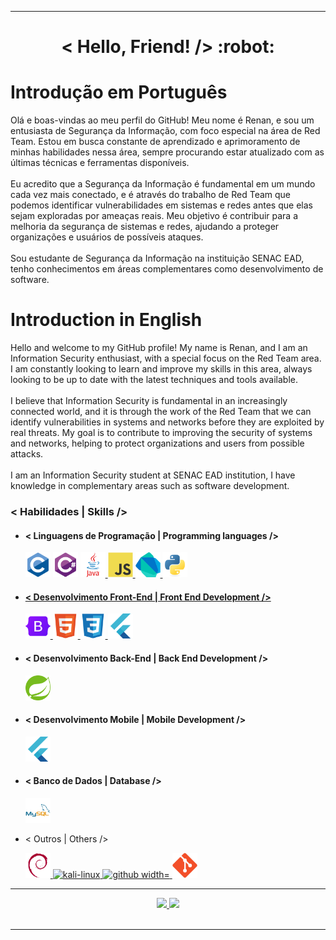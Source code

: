 <body>
  <hr>
  <h1 align="center">< Hello, Friend! /> :robot:</h1>
  <div>
    <h1> Introdução em Português </h1>
      <p> Olá e boas-vindas ao meu perfil do GitHub! Meu nome é Renan, e sou um entusiasta de Segurança da Informação, com foco especial na área de Red Team. Estou em       busca constante de aprendizado e aprimoramento de minhas habilidades nessa área, sempre procurando estar atualizado com as últimas técnicas e ferramentas disponíveis. <br><br>
      Eu acredito que a Segurança da Informação é fundamental em um mundo cada vez mais conectado, e é através do trabalho de Red Team que podemos identificar    vulnerabilidades em sistemas e redes antes que elas sejam exploradas por ameaças reais. Meu objetivo é contribuir para a melhoria da segurança de sistemas e redes,   ajudando a proteger organizações e usuários de possíveis ataques.<br/><br/>
      Sou estudante de Segurança da Informação na instituição SENAC EAD, tenho conhecimentos em áreas complementares como desenvolvimento de software.
      </p>
    <h1> Introduction in English </h1>
      <p> Hello and welcome to my GitHub profile! My name is Renan, and I am an Information Security enthusiast, with a special focus on the Red Team area. I am constantly looking to learn and improve my skills in this area, always looking to be up to date with the latest techniques and tools available. <br><br>
        I believe that Information Security is fundamental in an increasingly connected world, and it is through the work of the Red Team that we can identify vulnerabilities in systems and networks before they are exploited by real threats. My goal is to contribute to improving the security of systems and networks, helping to protect organizations and users from possible attacks. <br><br>
        I am an Information Security student at SENAC EAD institution, I have knowledge in complementary areas such as software development.
      </p>
    <h3> < Habilidades | Skills /> </h3>
      <ul>
        <li>
          <h4>< Linguagens de Programação | Programming languages /></h4>
            <p align="left" > 
              <a href="https://devdocs.io/c/" target="_blank" rel="noreferrer"> <img src="https://github.com/devicons/devicon/blob/master/icons/c/c-original.svg" alt="c" width="40" height="40"/></a> 
              <a href="https://learn.microsoft.com/pt-br/dotnet/csharp/" target="_blank" rel="noreferrer"> <img src="https://github.com/devicons/devicon/blob/master/icons/csharp/csharp-original.svg" alt="csharp" width="40" height="40"/></a> 
              <a href="https://docs.oracle.com/en/java/javase/20/" target="_blank" rel="noreferrer"> <img src="https://github.com/devicons/devicon/blob/master/icons/java/java-original-wordmark.svg" alt="java" width="40" height="40"/> </a> 
              <a href="https://developer.mozilla.org/en-US/docs/Web/JavaScript" target="_blank" rel="noreferrer"> <img src="https://github.com/devicons/devicon/blob/master/icons/javascript/javascript-original.svg" alt="javascript" width="40" height="40"/> </a> 
              <a href="https://dart.dev/guides" target="_blank" rel="noreferrer"> <img src="https://github.com/devicons/devicon/blob/master/icons/dart/dart-original.svg" alt="dart" width="40" height="40"/> </a> 
              <a href="https://www.python.org" target="_blank" rel="noreferrer"> <img src="https://raw.githubusercontent.com/devicons/devicon/master/icons/python/python-original.svg" alt="python" width="40" height="40"/>
            </p>
         </li>
         <li>
          <h4>< Desenvolvimento Front-End | Front End Development /></h4>
           <p align="left"> 
             <a href="https://getbootstrap.com/docs/4.1/getting-started/introduction/" target="_blank" rel="noreferrer"> <img src="https://github.com/devicons/devicon/blob/master/icons/bootstrap/bootstrap-original.svg" alt="bootstrap" width="40" height="40"/> </a> 
             <a href="https://developer.mozilla.org/en-US/docs/Learn/HTML" target="_blank" rel="noreferrer"> <img src="https://github.com/devicons/devicon/blob/master/icons/html5/html5-original.svg" alt="html5" width="40" height="40"/> </a> 
             <a href="https://developer.mozilla.org/en-US/docs/Learn/CSS" target="_blank" rel="noreferrer"> <img src="https://github.com/devicons/devicon/blob/master/icons/css3/css3-original.svg" alt="css3" width="40" height="40"/> </a> 
             <a href="https://docs.flutter.dev/" target="_blank" rel="noreferrer"> <img src="https://github.com/devicons/devicon/blob/master/icons/flutter/flutter-original.svg" alt="flutter" width="40" height="40"/> </a> 
           </p>
         </li>
         <li>
          <h4>< Desenvolvimento Back-End | Back End Development /></h4>
            <p align="left"> 
              <a href=https://docs.spring.io/spring-framework/docs/current/reference/html/" target="_blank" rel="noreferrer"> <img src="https://github.com/devicons/devicon/blob/master/icons/spring/spring-original.svg" alt="spring" width="40" height="40"/> </a>  
            </p>
          </li>
          <li>
            <h4>< Desenvolvimento Mobile | Mobile Development /></h4>
              <p align="left"> 
                <a href="https://docs.flutter.dev/" target="_blank" rel="noreferrer"> <img src="https://github.com/devicons/devicon/blob/master/icons/flutter/flutter-original.svg" alt="flutter" width="40" height="40"/> </a>
              </p>
          </li>
          <li>
            <h4>< Banco de Dados | Database /></h4>
              <p align="left"> 
                <a href="https://dev.mysql.com/doc/" target="_blank" rel="noreferrer"> <img src="https://github.com/devicons/devicon/blob/master/icons/mysql/mysql-original-wordmark.svg" alt="mysql" width="40" height="40"/> </a> 
              </p>
          </li>
          <li>
           <p>< Outros | Others /></h4>
             <p align="left"> 
               <a href="https://www.debian.org/doc/" target="_blank" rel="noreferrer"> <img src="https://github.com/devicons/devicon/blob/master/icons/debian/debian-original.svg" alt="debian" width="40" height="40"/> </a>
              <a href="https://www.kali.org/docs/" target="_blank" rel="noreferrer"> <img src="https://seeklogo.com/images/K/kali-linux-logo-5A3B1D1555-seeklogo.com.png" alt="kali-linux" width="40" height="40"/> </a> 
              <a href="https://docs.github.com/pt" target="_blank" rel="noreferrer"> <img src="https://github.githubassets.com/images/modules/logos_page/GitHub-Mark.png" alt="github width="40" height="40"/> </a> 
              <a href="https://git-scm.com/docs/git/pt_BR" target="_blank" rel="noreferrer"> <img src="https://github.com/devicons/devicon/blob/master/icons/git/git-original.svg" alt="git" width="40" height="40"/> </a> 
            </p>
          </li>
        </ul>
  </div>
  <hr>
  <div align="center">
    <a href="https://github.com/renan0medeiros">
    <img height="180em" src="https://github-readme-stats.vercel.app/api?username=renan0medeiros&show_icons=true&theme=chartreuse-dark&include_all_commits=true&count_private=true"/>
    <img height="180vh" src="https://github-readme-stats.vercel.app/api/top-langs/?username=renan0medeiros&layout=compact&langs_count=7&theme=chartreuse-dark"/>  
  </div><br>
  <hr>
</body>

